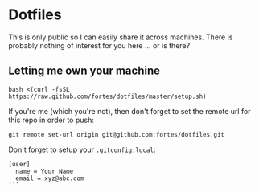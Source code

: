 # Dotfiles

This is only public so I can easily share it across machines. There is probably nothing of interest for you here ... or is there?

## Letting me own your machine

```
bash <(curl -fsSL https://raw.github.com/fortes/dotfiles/master/setup.sh)
```

If you're me (which you're not), then don't forget to set the remote url for this repo in order to push:

```
git remote set-url origin git@github.com:fortes/dotfiles.git
```

Don't forget to setup your `.gitconfig.local`:

````
[user]
  name = Your Name
  email = xyz@abc.com
```
